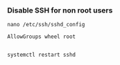 ### Disable SSH for non root users

```shell
nano /etc/ssh/sshd_config

AllowGroups wheel root


systemctl restart sshd
```
